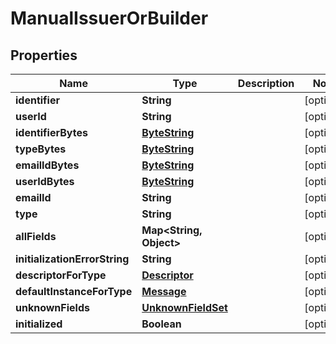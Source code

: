 # ManualIssuerOrBuilder

## Properties
Name | Type | Description | Notes
------------ | ------------- | ------------- | -------------
**identifier** | **String** |  |  [optional]
**userId** | **String** |  |  [optional]
**identifierBytes** | [**ByteString**](ByteString.md) |  |  [optional]
**typeBytes** | [**ByteString**](ByteString.md) |  |  [optional]
**emailIdBytes** | [**ByteString**](ByteString.md) |  |  [optional]
**userIdBytes** | [**ByteString**](ByteString.md) |  |  [optional]
**emailId** | **String** |  |  [optional]
**type** | **String** |  |  [optional]
**allFields** | **Map&lt;String, Object&gt;** |  |  [optional]
**initializationErrorString** | **String** |  |  [optional]
**descriptorForType** | [**Descriptor**](Descriptor.md) |  |  [optional]
**defaultInstanceForType** | [**Message**](Message.md) |  |  [optional]
**unknownFields** | [**UnknownFieldSet**](UnknownFieldSet.md) |  |  [optional]
**initialized** | **Boolean** |  |  [optional]
